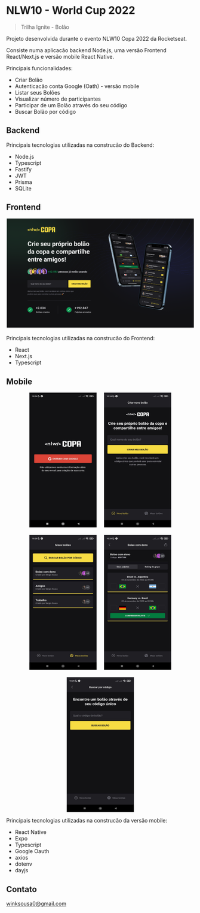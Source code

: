 # NLW10 - World Cup 2022

> Trilha Ignite - Bolão

Projeto desenvolvida durante o evento NLW10 Copa 2022 da Rocketseat.

Consiste numa aplicacão backend Node.js, uma versão Frontend React/Next.js e versão mobile React Native.

Principais funcionalidades:

- Criar Bolão
- Autenticacão conta Google (Oath) - versão mobile
- Listar seus Bolões
- Visualizar número de participantes
- Participar de um Bolão através do seu código
- Buscar Bolão por código

## Backend

Principais tecnologias utilizadas na construcão do Backend:

- Node.js
- Typescript
- Fastify
- JWT
- Prisma
- SQLite

## Frontend

![PreviewFrontend](./.github/Web.png)

Principais tecnologias utilizadas na construcão do Frontend:

- React
- Next.js
- Typescript

## Mobile

<div style="display:flex; flex-wrap: wrap; gap: 20px; justify-content: center;">
  <img src="./.github/Signin.jpeg" width="180px" height="360px"/>
  <img src="./.github/01-CreatePoll.jpeg" width="180px" height="360px"/>
  <img src="./.github/02-ListMyPolls.jpeg" width="180px" height="360px"/>
  <img src="./.github/03-ViewPollGames.jpeg" width="180px" height="360px"/>
  <img src="./.github/04-SearchPoll.jpeg" width="180px" height="360px"/>
</div>

Principais tecnologias utilizadas na construcão da versão mobile:

- React Native
- Expo
- Typescript
- Google Oauth
- axios
- dotenv
- dayjs

## Contato

winksousa0@gmail.com

